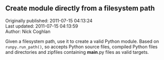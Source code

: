 ## Create module directly from a filesystem path  
Originally published: 2011-07-15 04:13:24  
Last updated: 2011-07-15 04:13:59  
Author: Nick Coghlan  
  
Given a filesystem path, use it to create a valid Python module. Based on ``runpy.run_path()``, so accepts Python source files, compiled Python files and directories and zipfiles containing __main__.py files as valid targets.